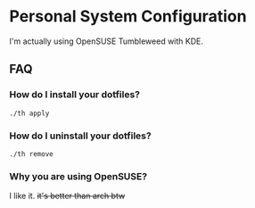 # Personal System Configuration
I'm actually using OpenSUSE Tumbleweed with KDE.

## FAQ

### How do I install your dotfiles?
`./th apply`

### How do I uninstall your dotfiles?
`./th remove`

### Why you are using OpenSUSE?
I like it. ~~it's better than arch btw~~


